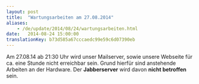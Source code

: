 ```yaml
---
layout: post
title:  "Wartungsarbeiten am 27.08.2014"
aliases:
    - /de/update/2014/08/24/wartungsarbeiten.html
date:   2014-08-24 15:00:00
translationKey: b73d585a67cccaedc99e59c6d07390eb
---
```

Am 27.08.14 ab 21:30 Uhr wird unser Mailserver, sowie unsere Webseite für ca. eine Stunde nicht erreichbar sein. Grund hierfür sind anstehende Arbeiten an der Hardware. Der **Jabberserver** wird davon **nicht betroffen** sein.
